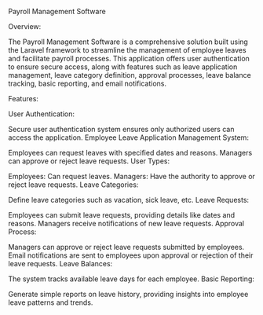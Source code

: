 Payroll Management Software

Overview:

The Payroll Management Software is a comprehensive solution built using the Laravel framework to streamline the management of employee leaves and facilitate payroll processes. This application offers user authentication to ensure secure access, along with features such as leave application management, leave category definition, approval processes, leave balance tracking, basic reporting, and email notifications.

Features:

User Authentication:

Secure user authentication system ensures only authorized users can access the application.
Employee Leave Application Management System:

Employees can request leaves with specified dates and reasons.
Managers can approve or reject leave requests.
User Types:

Employees: Can request leaves.
Managers: Have the authority to approve or reject leave requests.
Leave Categories:

Define leave categories such as vacation, sick leave, etc.
Leave Requests:

Employees can submit leave requests, providing details like dates and reasons.
Managers receive notifications of new leave requests.
Approval Process:

Managers can approve or reject leave requests submitted by employees.
Email notifications are sent to employees upon approval or rejection of their leave requests.
Leave Balances:

The system tracks available leave days for each employee.
Basic Reporting:

Generate simple reports on leave history, providing insights into employee leave patterns and trends.
